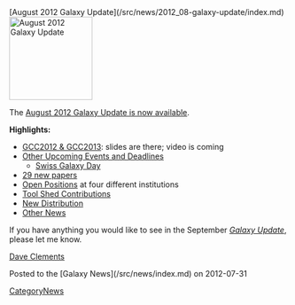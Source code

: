 <div class='newsItemHeader'>[August 2012 Galaxy Update](/src/news/2012_08-galaxy-update/index.md)</div>

<div class='right'><a href='/src/galaxy-updates/2012_08/index.md'><img src="/src/images/logos/GalaxyUpdate200.png" alt="August 2012 Galaxy Update" width=150 /></a></div>

The [August 2012 Galaxy Update is now available](/src/galaxy-updates/2012_08/index.md). 

**Highlights:**

* [GCC2012 & GCC2013](/src/galaxy-updates/2012_08/index.md#gcc2012--gcc2013): slides are there; video is coming
* [Other Upcoming Events and Deadlines](/src/galaxy-updates/2012_08/index.md#upcoming-events-and-deadlines)
  * [Swiss Galaxy Day](/src/galaxy-updates/2012_08/index.md#swiss-galaxy-day)
* [29 new papers](/src/galaxy-updates/2012_08/index.md#new-papers)
* [Open Positions](/src/galaxy-updates/2012_08/index.md#whos-hiring) at four different institutions
* [Tool Shed Contributions](/src/galaxy-updates/2012_08/index.md#toolshed-contributions)
* [New Distribution](/src/galaxy-updates/2012_08/index.md#new-distributions)
* [Other News](/src/galaxy-updates/2012_08/index.md#other-news)

If you have anything you would like to see in the September *[Galaxy Update](/src/galaxy-updates/index.md)*, please let me know.

[Dave Clements](/src/dave-clements/index.md)

<div class='newsItemFooter'>Posted to the [Galaxy News](/src/news/index.md) on 2012-07-31</div>

[CategoryNews](/src/category-news/index.md)
